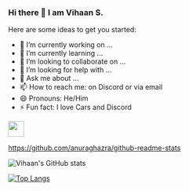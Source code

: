### Hi there 👋 I am Vihaan S.

Here are some ideas to get you started:

- 🔭 I’m currently working on ...
- 🌱 I’m currently learning ...
- 👯 I’m looking to collaborate on ...
- 🤔 I’m looking for help with ...
- 💬 Ask me about ...
- 📫 How to reach me: on Discord or via email
- 😄 Pronouns: He/Him
- ⚡ Fun fact: I love Cars and Discord


<img height="32" width="32" src="https://cdn.jsdelivr.net/npm/simple-icons@v6/icons/youtube.svg" />

https://github.com/anuraghazra/github-readme-stats


![Vihaan's GitHub stats](https://github-readme-stats.vercel.app/api?username=VihaanSaini&show_icons=true&theme=vision-friendly-dark) 

[![Top Langs](https://github-readme-stats.vercel.app/api/top-langs/?username=anuraghazra&hide=javascript,html)](https://github.com/anuraghazra/github-readme-stats)
